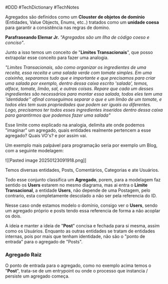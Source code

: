 #DDD #TechDictionary #TechNotes

Agregados são definidos como um **Clouster de objetos de domínio** (Entidades, Value Objects, Enums, etc..) tratados como um **unidade coesa** para garantir a consistência nas regras de domino.

**Parafraseando Elemar Jr.** _"Agregados são um Ilha de código coeso e conciso"_.

Junto a isso temos um conceito de "**Limites Transacionais**", que posso extrapolar esse conceito para fazer uma analogia. 

_"Limites Transacionais, são como organizar os ingredientes de uma receita, essa receita e uma salada verde com tomate simples. Em uma caixinha, separamos tudo que e importante e que precisamos para criar uma salada por exemplo, dentro dessa caixa escrito 'salada', temos, alface, tomate, limão, sal, e outras coisas. Repare que cada um desses ingredientes são necessários para montar essa salada, todos eles tem uma 'identidade'' afinal conseguimos separar o que e um limão de um tomate, e todos eles tem suas propriedades que podem ser iguais ou diferentes. Logo, precisamos ter todos esses ingredientes inseridos dentro dessa caixa para garantirmos que podemos fazer uma salada"_

Esse limite como explicado na analogia, delimita ate onde podemos "imaginar" um agregado, quais entidades realmente pertencem a esse agregado? Quais VO's? e por assim vai.

Um exemplo mais palpável para programação seria por exemplo um Blog, com a seguinte modelagem: 

![[Pasted image 20250123091918.png]]


Temos diversas entidades, Posts, Comentários, Categorias e ate Usuários.

Todo esse conjunto classifica um **Agregado**, porem, para a modelagem faz sentido os **Users** estarem no mesmo diagrama, mas ai entra o **Limite Transacional**, a entidade **Users**, não depende de uma Postagem, pelo contrario, esta completamente descolado a não ser pela referencia do ID.

Nesse caso onde estamos modelo o domínio, consigo ver o **Users**, sendo um agregado próprio e posts tendo essa referencia de forma a não acoplar os dois. 

A ideia e manter a ideia de "**Post**"  concisa e fechada para si mesma, assim como os Usuários. Enquanto as outras entidades se tratam de entidades internas, pois por mais que tenham identidade, não são o "ponto de entrada" para o agregado de "Posts". 

### Agregado Raiz

O ponto de entrada para o agregado, como no exemplo acima temos o "**Post**", trata-se de um entrypoint ou onde o processo que instancia / persiste um agregado começa. 

